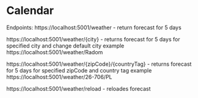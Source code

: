 # Calendar

Endpoints:
https://localhost:5001/weather - return forecast for 5 days

https://localhost:5001/weather/{city} - returns forecast for 5 days for specified city and change default city
example
https://localhost:5001/weather/Radom

https://localhost:5001/weather/{zipCode}/{countryTag} - returns forecast for 5 days for specified zipCode and country tag
example
https://localhost:5001/weather/26-706/PL

https://localhost:5001/weather/reload - reloades forecast
